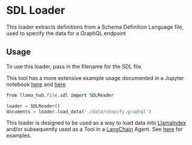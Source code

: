 # SDL Loader

This loader extracts definitions from a Schema Definition Language file, used to specify the data for a GraphQL endpoint

## Usage

To use this loader, pass in the filename for the SDL file.

This tool has a more extensive example usage documented in a Jupyter notebook [here](https://github.com/emptycrown/llama-hub/tree/main/llama_hub/tools/notebooks/shopify.ipynb) and [here](https://github.com/emptycrown/llama-hub/tree/main/llama_hub/tools/notebooks/shopify.ipynb)

```python
from llama_hub.file.sdl import SDLReader

loader = SDLReader()
documents = loader.load_data('./data/shopify.graphql')
```

This loader is designed to be used as a way to load data into [LlamaIndex](https://github.com/jerryjliu/gpt_index/tree/main/gpt_index) and/or subsequently used as a Tool in a [LangChain](https://github.com/hwchase17/langchain) Agent. See [here](https://github.com/emptycrown/llama-hub/tree/main) for examples.
